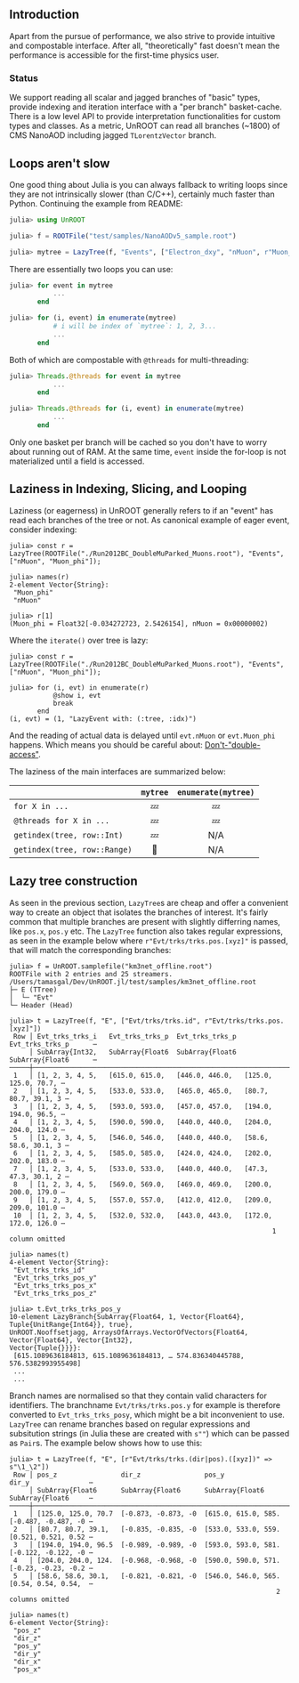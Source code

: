## Introduction
Apart from the pursue of performance, we also strive to provide intuitive and compostable interface.
After all, "theoretically" fast doesn't mean the performance is accessible for the first-time physics
user.

### Status
We support reading all scalar and jagged branches of "basic" types, provide
indexing and iteration interface with a "per branch" basket-cache. There is a low level
API to provide interpretation functionalities for custom types and classes.
As a metric, UnROOT can read all branches (~1800) of CMS NanoAOD including jagged `TLorentzVector` branch.


## Loops aren't slow
One good thing about Julia is you can always fallback to writing loops since they are not intrinsically
slower (than C/C++), certainly much faster than Python. Continuing the example from README:
```julia
julia> using UnROOT

julia> f = ROOTFile("test/samples/NanoAODv5_sample.root")

julia> mytree = LazyTree(f, "Events", ["Electron_dxy", "nMuon", r"Muon_(pt|eta)$"])
```

There are essentially two loops you can use:
```julia
julia> for event in mytree
           ...
       end

julia> for (i, event) in enumerate(mytree)
           # i will be index of `mytree`: 1, 2, 3...
           ...
       end
```

Both of which are compostable with `@threads` for multi-threading:
```julia
julia> Threads.@threads for event in mytree
           ...
       end

julia> Threads.@threads for (i, event) in enumerate(mytree)
           ...
       end
```
Only one basket per branch will be cached so you don't have to worry about running out of RAM.
At the same time, `event` inside the for-loop is not materialized until a field is accessed.

## Laziness in Indexing, Slicing, and Looping
Laziness (or eagerness) in UnROOT generally refers to if an "event" has read each branches of the tree or not.
As canonical example of eager event, consider indexing:
```julia-repl
julia> const r = LazyTree(ROOTFile("./Run2012BC_DoubleMuParked_Muons.root"), "Events", ["nMuon", "Muon_phi"]);

julia> names(r)
2-element Vector{String}:
 "Muon_phi"
 "nMuon"

julia> r[1]
(Muon_phi = Float32[-0.034272723, 2.5426154], nMuon = 0x00000002)
```

Where the `iterate()` over tree is lazy:
```julia-repl
julia> const r = LazyTree(ROOTFile("./Run2012BC_DoubleMuParked_Muons.root"), "Events", ["nMuon", "Muon_phi"]);

julia> for (i, evt) in enumerate(r)
           @show i, evt
           break
       end
(i, evt) = (1, "LazyEvent with: (:tree, :idx)")
```
And the reading of actual data is delayed until `evt.nMuon` or `evt.Muon_phi` happens. Which
means you should be careful about: [Don't-"double-access"](@ref).

The laziness of the main interfaces are summarized below:

|                        | `mytree`    | `enumerate(mytree)` |
| ---------------------- |:-----------:|:-------------------:|
| `for X in ...`         | 💤          | 💤                  |
| `@threads for X in ...`| 💤          | 💤                  |
| `getindex(tree, row::Int)`| 💤          | N/A                  |
| `getindex(tree, row::Range)`| 🚨          | N/A                  |

## Lazy tree construction

As seen in the previous section, `LazyTree`s are cheap and offer a convenient
way to create an object that isolates the branches of interest. It's fairly
common that multiple branches are present with slightly differring names, like
`pos.x`, `pos.y` etc. The `LazyTree` function also takes regular expressions, as
seen in the example below where `r"Evt/trks/trks.pos.[xyz]"` is passed, that
will match the corresponding branches:

```julia-repl
julia> f = UnROOT.samplefile("km3net_offline.root")
ROOTFile with 2 entries and 25 streamers.
/Users/tamasgal/Dev/UnROOT.jl/test/samples/km3net_offline.root
├─ E (TTree)
│  └─ "Evt"
└─ Header (Head)

julia> t = LazyTree(f, "E", ["Evt/trks/trks.id", r"Evt/trks/trks.pos.[xyz]"])
 Row │ Evt_trks_trks_i   Evt_trks_trks_p  Evt_trks_trks_p  Evt_trks_trks_p      ⋯
     │ SubArray{Int32,   SubArray{Float6  SubArray{Float6  SubArray{Float6      ⋯
─────┼───────────────────────────────────────────────────────────────────────────
 1   │ [1, 2, 3, 4, 5,   [615.0, 615.0,   [446.0, 446.0,   [125.0, 125.0, 70.7, ⋯
 2   │ [1, 2, 3, 4, 5,   [533.0, 533.0,   [465.0, 465.0,   [80.7, 80.7, 39.1, 3 ⋯
 3   │ [1, 2, 3, 4, 5,   [593.0, 593.0,   [457.0, 457.0,   [194.0, 194.0, 96.5, ⋯
 4   │ [1, 2, 3, 4, 5,   [590.0, 590.0,   [440.0, 440.0,   [204.0, 204.0, 124.0 ⋯
 5   │ [1, 2, 3, 4, 5,   [546.0, 546.0,   [440.0, 440.0,   [58.6, 58.6, 30.1, 3 ⋯
 6   │ [1, 2, 3, 4, 5,   [585.0, 585.0,   [424.0, 424.0,   [202.0, 202.0, 183.0 ⋯
 7   │ [1, 2, 3, 4, 5,   [533.0, 533.0,   [440.0, 440.0,   [47.3, 47.3, 30.1, 2 ⋯
 8   │ [1, 2, 3, 4, 5,   [569.0, 569.0,   [469.0, 469.0,   [200.0, 200.0, 179.0 ⋯
 9   │ [1, 2, 3, 4, 5,   [557.0, 557.0,   [412.0, 412.0,   [209.0, 209.0, 101.0 ⋯
 10  │ [1, 2, 3, 4, 5,   [532.0, 532.0,   [443.0, 443.0,   [172.0, 172.0, 126.0 ⋯
                                                                  1 column omitted

julia> names(t)
4-element Vector{String}:
 "Evt_trks_trks_id"
 "Evt_trks_trks_pos_y"
 "Evt_trks_trks_pos_x"
 "Evt_trks_trks_pos_z"

julia> t.Evt_trks_trks_pos_y
10-element LazyBranch{SubArray{Float64, 1, Vector{Float64}, Tuple{UnitRange{Int64}}, true},
UnROOT.Nooffsetjagg, ArraysOfArrays.VectorOfVectors{Float64, Vector{Float64}, Vector{Int32},
Vector{Tuple{}}}}:
 [615.1089636184813, 615.1089636184813, … 574.836340445788, 576.5382993955498]
 ...
 ...
```

Branch names are normalised so that they contain valid characters for
identifiers. The branchname `Evt/trks/trks.pos.y` for example is therefore
converted to `Evt_trks_trks_posy`, which might be a bit inconvenient to use.
`LazyTree` can rename branches based on regular expressions and subsitution
strings (in Julia these are created with `s""`) which can be passed as `Pair`s.
The example below shows how to use this:

```julia-repl
julia> t = LazyTree(f, "E", [r"Evt/trks/trks.(dir|pos).([xyz])" => s"\1_\2"])
 Row │ pos_z                dir_z                pos_y                dir_y               ⋯
     │ SubArray{Float6      SubArray{Float6      SubArray{Float6      SubArray{Float6     ⋯
─────┼─────────────────────────────────────────────────────────────────────────────────────
 1   │ [125.0, 125.0, 70.7  [-0.873, -0.873, -0  [615.0, 615.0, 585.  [-0.487, -0.487, -0 ⋯
 2   │ [80.7, 80.7, 39.1,   [-0.835, -0.835, -0  [533.0, 533.0, 559.  [0.521, 0.521, 0.52 ⋯
 3   │ [194.0, 194.0, 96.5  [-0.989, -0.989, -0  [593.0, 593.0, 581.  [-0.122, -0.122, -0 ⋯
 4   │ [204.0, 204.0, 124.  [-0.968, -0.968, -0  [590.0, 590.0, 571.  [-0.23, -0.23, -0.2 ⋯
 5   │ [58.6, 58.6, 30.1,   [-0.821, -0.821, -0  [546.0, 546.0, 565.  [0.54, 0.54, 0.54,  ⋯
                                                                   2 columns omitted

julia> names(t)
6-element Vector{String}:
 "pos_z"
 "dir_z"
 "pos_y"
 "dir_y"
 "dir_x"
 "pos_x"
```
